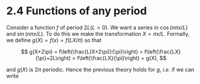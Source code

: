 # 2.4 Functions of any period

Consider a function $f$ of period $2L (L>0)$. We want a series in $\cos(n\pi x/L)$ and $\sin(n\pi x/L)$. To do 
this we make the transformation $X=\pi x/L$. Formally, we define $g(X) = f(x) = f(LX/\pi)$ so that

$$
g(X+2\pi) = f\left(\frac{L(X+2\pi)}{\pi}\right) = f\left(\frac{LX}{\pi}+2L\right) = f\left(\frac{LX}{\pi}\right) = g(X),
$$

and $g(X)$ is $2\pi$ periodic. Hence the previous theory holds for $g$, *i.e.* if we can write